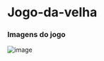 # Jogo-da-velha
### Imagens do jogo
![image](https://user-images.githubusercontent.com/40009988/158083340-ed3544f3-718d-4a93-b8a4-306848afa289.png)
